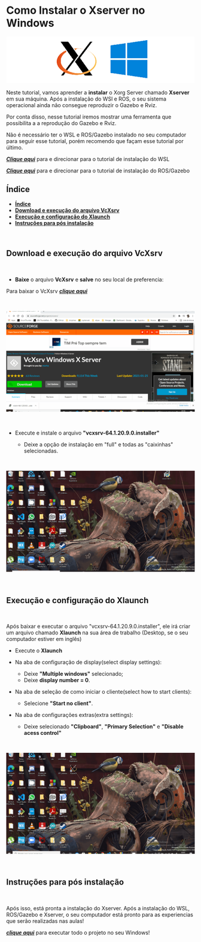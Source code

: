# **Como Instalar o Xserver no Windows**

![Logo do XServer no windowsa](../assets/img/logo_Xserver.png)

Neste tutorial, vamos aprender a **instalar** o Xorg Server chamado **Xserver** em sua máquina.
Após a instalação do WSl e ROS, o seu sistema operacional ainda não consegue reproduzir o Gazebo e Rviz.

Por conta disso, nesse tutorial iremos mostrar uma ferramenta que possibilita a a reprodução do Gazebo e Rviz.

Não é necessário ter o WSL e ROS/Gazebo instalado no seu computador para seguir esse tutorial, porém recomendo que façam esse tutorial por último.

***[Clique aqui](../InstalationGuides/WSL.md)*** para e direcionar para o tutorial de instalação do WSL 

***[Clique aqui](../InstalationGuides/ROSGazeboWSL.md)*** para e direcionar para o tutorial de instalação do ROS/Gazebo


## **Índice**
- [**Índice**](#Índice)
- [**Download e execução do arquivo VcXsrv**](#Download-e-execução-do-arquivo-VcXsrv)
- [**Execução e configuração do Xlaunch**](#Execução-e-configuração-do-Xlaunch)
- [**Instruções para pós instalação**](#Instruções-para-pós-instalação)


<br>

## **Download e execução do arquivo VcXsrv**

<br>

- **Baixe** o arquivo **VcXsrv** e **salve** no seu local de preferencia:

Para baixar o VcXsrv ***[clique aqui](https://sourceforge.net/projects/vcxsrv/)***

<br>

![download XServer](../assets/gif/XServer/0_baixando_VcXsrv.gif)

<br>

- Execute e instale o arquivo **"vcxsrv-64.1.20.9.0.installer"**
    
    - Deixe a opção de instalação em "full" e todas as "caixinhas" selecionadas. 

<br>

![execute o XServer](../assets/gif/XServer/1_executando_VcXsrv.gif)

<br>

## **Execução e configuração do Xlaunch**

<br>

Após baixar e executar o arquivo "vcxsrv-64.1.20.9.0.installer", ele irá criar um arquivo chamado **Xlaunch** na sua área de trabalho (Desktop, se o seu computador estiver em inglês)

- Execute o **Xlaunch**
- Na aba de configuração de display(select display settings):
    - Deixe **"Multiple windows"** selecionado;
    - Deixe **display number = 0**.

- Na aba de seleção de como iniciar o cliente(select how to start clients):
    - Selecione **"Start no client"**.

- Na aba de configurações extras(extra settings):
    - Deixe selecionado **"Clipboard"**, **"Primary Selection"** e **"Disable acess control"**

<br>

![executando Xlaunch](../assets/gif/XServer/2_executando_Xlaunch.gif)

<br>


## **Instruções para pós instalação**

<br>

Após isso, está pronta a instalação do Xserver.
Após a instalação do WSL, ROS/Gazebo e Xserver, o seu computador está pronto para as experiencias que serão realizadas nas aulas!

 ***[clique aqui]()***  para executar todo o projeto no seu Windows!
